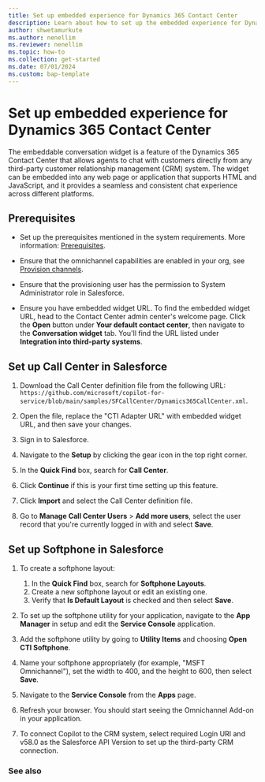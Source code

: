 ```yaml
---
title: Set up embedded experience for Dynamics 365 Contact Center
description: Learn about how to set up the embedded experience for Dynamics 365 Contact Center.
author: shwetamurkute
ms.author: nenellim
ms.reviewer: nenellim
ms.topic: how-to
ms.collection: get-started
ms.date: 07/01/2024
ms.custom: bap-template
---
```


# Set up embedded experience for Dynamics 365 Contact Center

The embeddable conversation widget is a feature of the Dynamics 365 Contact Center that allows agents to chat with customers directly from any third-party customer relationship management (CRM) system. The widget can be embedded into any web page or application that supports HTML and JavaScript, and it provides a seamless and consistent chat experience across different platforms.

## Prerequisites

- Set up the prerequisites mentioned in the system requirements. More information: [Prerequisites](system-requirements-contact-center.md#prerequisites).
  
- Ensure that the omnichannel capabilities are enabled in your org, see [Provision channels](/dynamics365/customer-service/implement/omnichannel-provision-license).

- Ensure that the provisioning user has the permission to System Administrator role in Salesforce.

- Ensure you have embedded widget URL. To find the embedded widget URL, head to the Contact Center admin center's welcome page. Click the **Open** button under **Your default contact center**, then navigate to the **Conversation widget** tab. You'll find the URL listed under **Integration into third-party systems**.

## Set up Call Center in Salesforce

1. Download the Call Center definition file from the following URL: `https://github.com/microsoft/copilot-for-service/blob/main/samples/SFCallCenter/Dynamics365CallCenter.xml`.

1. Open the file, replace the "CTI Adapter URL" with embedded widget URL, and then save your changes.

1. Sign in to Salesforce.

1. Navigate to the **Setup** by clicking the gear icon in the top right corner.

1. In the **Quick Find** box, search for **Call Center**.

1. Click **Continue** if this is your first time setting up this feature.

1. Click **Import** and select the Call Center definition file.

1. Go to **Manage Call Center Users** > **Add more users**, select the user record that you're currently logged in with and select **Save**.

## Set up Softphone in Salesforce

1. To create a softphone layout:
    1. In the **Quick Find** box, search for **Softphone Layouts**.
    2. Create a new softphone layout or edit an existing one.
    3. Verify that **Is Default Layout** is checked and then select **Save**.

2. To set up the softphone utility for your application, navigate to the **App Manager** in setup and edit the **Service Console** application.

3. Add the softphone utility by going to **Utility Items** and choosing **Open CTI Softphone**.

4. Name your softphone appropriately (for example, "MSFT Omnichannel"), set the width to 400, and the height to 600, then select **Save**.

5. Navigate to the **Service Console** from the **Apps** page.

6. Refresh your browser. You should start seeing the Omnichannel Add-on in your application.

7. To connect Copilot to the CRM system, select required Login URI and v58.0 as the Salesforce API Version to set up the third-party CRM connection.

### See also